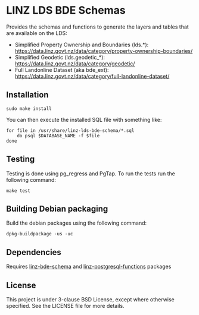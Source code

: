 LINZ LDS BDE Schemas
=================================

Provides the schemas and functions to generate the layers and tables that are available on the LDS:

* Simplified Property Ownership and Boundaries (lds.*): https://data.linz.govt.nz/data/category/property-ownership-boundaries/
* Simplified Geodetic (lds.geodetic_*): https://data.linz.govt.nz/data/category/geodetic/
* Full Landonline Dataset (aka bde_ext): https://data.linz.govt.nz/data/category/full-landonline-dataset/

Installation
------------

    sudo make install
    
You can then execute the installed SQL file with something like:
    
    for file in /usr/share/linz-lds-bde-schema/*.sql
        do psql $DATABASE_NAME -f $file
    done

Testing
-------

Testing is done using pg_regress and PgTap. To run the tests run the following command:

	make test

Building Debian packaging
--------------------------

Build the debian packages using the following command:

    dpkg-buildpackage -us -uc


Dependencies
------------

Requires [linz-bde-schema](https://github.com/linz/linz-bde-schema) and
[linz-postgresql-functions](https://github.com/linz/linz-postgresql-functions) packages 

License
---------------------
This project is under 3-clause BSD License, except where otherwise specified.
See the LICENSE file for more details.